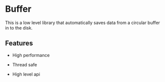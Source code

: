 # Buffer

This is a low level library that automatically saves data from a circular
buffer in to the disk.

## Features

* High performance

* Thread safe

* High level api

